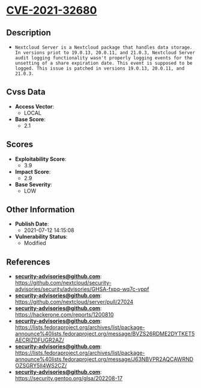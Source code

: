 
# [CVE-2021-32680](https://github.com/nextcloud/security-advisories/security/advisories/GHSA-fxpq-wq7c-vppf)

## Description

- `Nextcloud Server is a Nextcloud package that handles data storage. In versions priot to 19.0.13, 20.0.11, and 21.0.3, Nextcloud Server audit logging functionality wasn't properly logging events for the unsetting of a share expiration date. This event is supposed to be logged. This issue is patched in versions 19.0.13, 20.0.11, and 21.0.3.`

## Cvss Data

- **Access Vector**:
  - LOCAL
- **Base Score**:
  - 2.1

## Scores

- **Exploitability Score**:
  - 3.9
- **Impact Score**:
  - 2.9
- **Base Severity**:
  - LOW

## Other Information

- **Publish Date**:
  - 2021-07-12 14:15:08
- **Vulnerability Status**:
  - Modified

## References

- **security-advisories@github.com**: https://github.com/nextcloud/security-advisories/security/advisories/GHSA-fxpq-wq7c-vppf
- **security-advisories@github.com**: https://github.com/nextcloud/server/pull/27024
- **security-advisories@github.com**: https://hackerone.com/reports/1200810
- **security-advisories@github.com**: https://lists.fedoraproject.org/archives/list/package-announce%40lists.fedoraproject.org/message/BVZS26RDME2DYTKET5AECRIZDFUGR2AZ/
- **security-advisories@github.com**: https://lists.fedoraproject.org/archives/list/package-announce%40lists.fedoraproject.org/message/J63NBVPR2AQCAWRNDOZSGRY5II4WS2CZ/
- **security-advisories@github.com**: https://security.gentoo.org/glsa/202208-17
